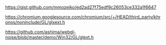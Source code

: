 https://gist.github.com/mmozeiko/ed2ad27f75edf9c26053ce332a1f6647

https://chromium.googlesource.com/chromium/src/+/HEAD/third_party/khronos/noninclude/GL/glxext.h

https://github.com/ashima/webgl-noise/blob/master/demo/Win32/GL/glext.h